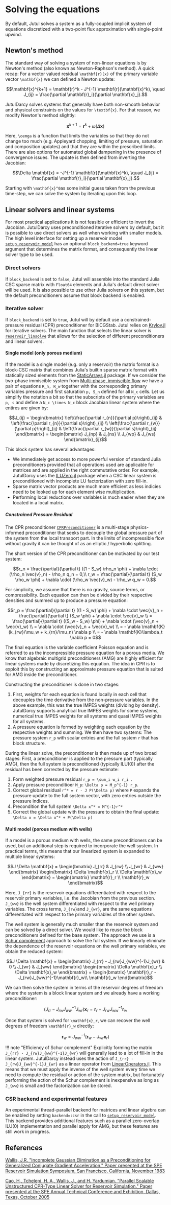 # Solving the equations
By default, Jutul solves a system as a fully-coupled implicit system of equations discretized with a two-point flux approximation with single-point upwind.
## Newton's method
The standard way of solving a system of non-linear equations is by Newton's method (also known as Newton-Raphson's method). A quick recap: For a vector valued residual ``\mathbf{r}(x)`` of the primary variable vector ``\mathbf{x}`` we can defined a Newton update:
```math
\mathbf{x}^{k+1} = \mathbf{r}^k - J^{-1} \mathbf{r}(\mathbf{x}^k), \quad J_{ij} = \frac{\partial \mathbf{r}_i}{\partial \mathbf{x}_j}.
```
JutulDarcy solves systems that generally have both non-smooth behavior and physical constraints on the values for ``\textbf{x}``. For that reason, we modify Newton's method slightly:

```math
\mathbf{x}^{k+1} = \mathbf{r}^k + \omega(\Delta \mathbf{x})
```

Here, ``\oemga`` is a function that limits the variables so that they do not change too much (e.g. Appleyard chopping, limiting of pressure, saturation and composition updates) and that they are within the prescribed limits. There are also options for automated global dampening in the presence of convergence issues. The update is then defined from inverting the Jacobian:

```math
\Delta \mathbf{x} = -J^{-1} \mathbf{r}(\mathbf{x}^k), \quad J_{ij} = \frac{\partial \mathbf{r}_i}{\partial \mathbf{x}_j}.
```

Starting with ``\mathbf{x}^0``as some initial guess taken from the previous time-step, we can solve the system by iterating upon this loop.
## Linear solvers and linear systems
For most practical applications it is not feasible or efficient to invert the Jacobian. JutulDarcy uses preconditioned iterative solvers by default, but it is possible to use direct solvers as well when working with smaller models. The high level interface for setting up a reservoir model [`setup_reservoir_model`](@ref) has an optional `block_backend=true` keyword argument that determines the matrix format, and consequently the linear solver type to be used.

### Direct solvers
If `block_backend` is set to `false`, Jutul will assemble into the standard Julia CSC sparse matrix with `Float64` elements and Julia's default direct solver will be used. It is also possible to use other Julia solvers on this system, but the default preconditioners assume that block backend is enabled.

### Iterative solver 
If `block_backend` is set to `true`, Jutul will by default use a constrained-pressure residual (CPR) preconditioner for BiCGStab. Jutul relies on [Krylov.jl](https://github.com/JuliaSmoothOptimizers/Krylov.jl) for iterative solvers. The main function that selects the linear solver is [`reservoir_linsolve`](@ref) that allows for the selection of different preconditioners and linear solvers.

#### Single model (only porous medium)
If the model is a single model (e.g. only a reservoir) the matrix format is a block-CSC matrix that combines Julia's builtin sparse matrix format with statically sized elements from the [StaticArrays.jl](https://github.com/JuliaArrays/StaticArrays.jl) package. If we consider the two-phase immiscible system from [Multi-phase, immiscible flow](@ref) we have a pair of equations ``R_n, R_w`` together with the corresponding primary variables pressure and first saturation ``p, S_n`` defined for all ``N_c`` cells. Let us simplify the notation a bit so that the subscripts of the primary variables are ``p, s`` and define a ``N_c \times N_c`` block Jacobian linear system where the entires are given by:
```math
J_{ij} = \begin{bmatrix}
   \left(\frac{\partial r_{n}}{\partial p}\right)_{ij} & \left(\frac{\partial r_{n}}{\partial s}\right)_{ij} \\
   \left(\frac{\partial r_{w}}{\partial p}\right)_{ij} & \left(\frac{\partial r_{w}}{\partial s}\right)_{ij} \end{bmatrix} = \begin{bmatrix}
   J_{np} & J_{ns} \\
   J_{wp} & J_{ws}
\end{bmatrix}_{ij}
```
This block system has several advantages:

 - We immediately get access to more powerful version of standard Julia preconditioners provided that all operations used are applicable for matrices and are applied in the right commutative order. For example, JutulDarcy uses the [ILUZero.jl](https://github.com/mcovalt/ILUZero.jl) package when a CSC linear system is preconditioned with incomplete LU factorization with zero fill-in.
 - Sparse matrix vector products are much more efficient as less indicies need to be looked up for each element wise multiplication.
 - Performing local reductions over variables is much easier when they are located in a local matrix.


##### Constrained Pressure Residual
The CPR preconditioner [`CPRPreconditioner`](@ref) is a multi-stage physics-informed preconditioner that seeks to decouple the global pressure part of the system from the local  transport part. In the limits of incompressible flow without gravity it can be thought of as an elliptic / hyperbolic splitting.

The short version of the CPR preconditioner can be motivated by our test system:
```math
r_n = \frac{\partial}{\partial t} ((1 - S_w) \rho_n \phi) + \nabla \cdot (\rho_n \vec{v}_n) - \rho_n q_n = 0,\\
r_w = \frac{\partial}{\partial t} (S_w \rho_w \phi) + \nabla \cdot (\rho_w \vec{v}_w) - \rho_w q_w = 0.
```
For simplicity, we assume that there is no gravity, source terms, or compressibility. Each equation can then be divided by their respective densities and summed up to produce a pressure equation:
```math
r_p = \frac{\partial}{\partial t} ((1 - S_w) \phi) + \nabla \cdot \vec{v}_n + \frac{\partial}{\partial t} (S_w \phi) + \nabla \cdot  \vec{v}_w \\
= \frac{\partial}{\partial t} ((S_w - S_w) \phi) + \nabla \cdot (\vec{v}_n + \vec{v}_w) \\
= \nabla \cdot (\vec{v}_n + \vec{v}_w) \\
= - \nabla \mathbf{K}(k_{rw}/\mu_w + k_{rn}/\mu_n) \nabla p \\
= - \nabla \mathbf{K}\lambda_t \nabla p = 0
```
The final equation is the variable coefficient Poisson equation and is referred to as the incompressible pressure equation for a porous  media. We know that algebraic multigrid preconditioners (AMG) are highly efficient for linear systems made by discretizing this equation. The idea in CPR is to exploit this by constructing an approximate pressure equation that is suited for AMG inside the preconditioner.

Constructing the preconditioner is done in two stages:

1. First, weights for each equation is found locally in each cell that decouples the time derivative from the non-pressure variables. In the above example, this was the true IMPES weights (dividing by density). JutulDarcy supports analytical true IMPES weights for some systems, numerical true IMPES weights for all systems and quasi IMPES weights for all systems.
2. A pressure equation is formed by weighting each equation by the respective weights and summing. We then have two systems: The pressure system ``r_p`` with scalar entries and the full system ``r`` that has block structure.

During the linear solve, the preconditioner is then made up of two broad stages: First, a preconditioner is applied to the pressure part (typically AMG), then the full system is preconditioned (typically ILU(0)) after the residual has been corrected by the pressure estimate:

1. Form weighted pressure residual ``r_p = \sum_i w_i r_i ``.
2. Apply pressure preconditioer ``M_p``: ``\Delta p = M_p^{-1} r_p``.
3. Correct global residual ``r^* = r - J P(\Delta p)`` where ``P`` expands the pressure update to the full system vector, with zero entries outside the pressure indices.
4. Precondition the full system ``\Delta x^* = M^{-1}r^*``
5. Correct the global update with the pressure to obtain the final update: ``\Delta x = \Delta x^* + P(\Delta p)``

#### Multi model (porous medium with wells)
If a model is a porous medium with wells, the same preconditioners can be used, but an additional step is required to incorporate the well system. In practical terms, this means that our linearized system is expanded to multiple linear systems:


```math
J \Delta \mathbf{x} = \begin{bmatrix}
   J_{rr} & J_{rw} \\
   J_{wr} & J_{ww}
\end{bmatrix}
\begin{bmatrix}
\Delta \mathbf{x}_r \\
\Delta \mathbf{x}_w
\end{bmatrix}
 = 
\begin{bmatrix}
\mathbf{r}_r \\
\mathbf{r}_w
\end{bmatrix}
```
Here, ``J_{rr}`` is the reservoir equations differentiated with respect to the reservoir primary variables, i.e. the Jacobian from the previous section. ``J_{ww}`` is the well system differentiated with respect to the well primary variables. The cross terms, ``J_{rw}``and ``J_{wr}``, are the same equations differentiated with respect to the primary variables of the other system.

The well system is generally much smaller than the reservoir system and can be solved by a direct solver. We would like to reuse the block preconditioners defined for the base system. The approach we use is a [Schur complement](https://en.wikipedia.org/wiki/Schur_complement) approach to solve the full system. If we linearly eliminate the dependence of the reservoir equations on the well primary variables, we obtain the reduced system:
```math
J \Delta \mathbf{x} = \begin{bmatrix}
   J_{rr} - J_{rw}J_{ww}^{-1}J_{wr} & 0 \\
   J_{wr} & J_{ww}
\end{bmatrix}
\begin{bmatrix}
\Delta \mathbf{x}_r \\
\Delta \mathbf{x}_w
\end{bmatrix}
 = 
\begin{bmatrix}
\mathbf{r}_r - J_{rw}J_{ww}^{-1}\mathbf{r}_w\\
\mathbf{r}_w
\end{bmatrix}
```
We can then solve the system in terms of the reservoir degrees of freedom where the system is a block linear system and we already have a working preconditioner:
```math
\left(J_{rr} - J_{rw}J_{ww}^{-1}J_{wr}\right)\mathbf{x}_r = \mathbf{r}_r - J_{rw}J_{ww}^{-1}\mathbf{r}_w
```
Once that system is solved for ``\mathbf{x}_r``, we can recover the well degrees of freedom ``\mathbf{r}_w`` directly:
```math
\mathbf{r}_w = J_{ww}^{-1}(\mathbf{r}_w - J_{wr}\mathbf{x}_r)
```


!!! note "Efficiency of Schur complement"
    Explicitly forming the matrix ``J_{rr} - J_{rw}J_{ww}^{-1}J_{wr}`` will generally lead to a lot of fill-in in the linear system. JutulDarcy instead uses the action of ``J_{rr} - J_{rw}J_{ww}^{-1}J_{wr}`` as a linear operator from [LinearOperators.jl](https://github.com/JuliaSmoothOptimizers/LinearOperators.jl). This means that we must apply the inverse of the well system every time we need to compute the residual or action of the system matrix, but fortunately performing the action of the Schur complement is inexpensive as long as ``J_{ww}`` is small and the factorization can be stored. 
### CSR backend and experimental features
An experimental thread-parallel backend for matrices and linear algebra can be enabled by setting `backend=:csr` in the call to [`setup_reservoir_model`](@ref). This backend provides additional features such as a parallel zero-overlap ILU(0) implementation and parallel apply for AMG, but these features are still work in progress.
## References
[Wallis, J.R. "Incomplete Gaussian Elimination as a Preconditioning for Generalized Conjugate Gradient Acceleration." Paper presented at the SPE Reservoir Simulation Symposium, San Francisco, California, November 1983](https://doi.org/10.2118/12265-MS)

[Cao, H., Tchelepi, H. A., Wallis, J., and H. Yardumian. "Parallel Scalable Unstructured CPR-Type Linear Solver for Reservoir Simulation." Paper presented at the SPE Annual Technical Conference and Exhibition, Dallas, Texas, October 2005](https://doi.org/10.2118/96809-MS)